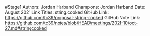 #Stage1
Authors: Jordan Harband
Champions: Jordan Harband
Date: August 2021
Link Titles: string.cooked
GitHub Link: https://github.com/tc39/proposal-string-cooked
GitHub Note Link: https://github.com/tc39/notes/blob/HEAD/meetings/2021-10/oct-27.md#stringcooked
